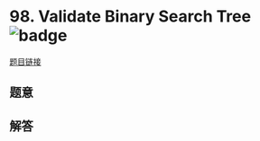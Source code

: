 # 98. Validate Binary Search Tree ![badge](https://img.shields.io/badge/-medium-yellow?style=flat-square)

[题目链接](https://leetcode.com/problems/validate-binary-search-tree)

## 题意

## 解答


